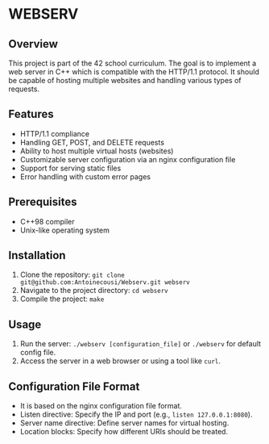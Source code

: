 # WEBSERV

## Overview

This project is part of the 42 school curriculum. The goal is to implement a web server in C++ which is compatible with the HTTP/1.1 protocol. It should be capable of hosting multiple websites and handling various types of requests.

## Features

-   HTTP/1.1 compliance
-   Handling GET, POST, and DELETE requests
-   Ability to host multiple virtual hosts (websites)
-   Customizable server configuration via an nginx configuration file
-   Support for serving static files
-   Error handling with custom error pages

## Prerequisites

-   C++98 compiler
-   Unix-like operating system

## Installation

1. Clone the repository: `git clone git@github.com:Antoinecousi/Webserv.git webserv`
2. Navigate to the project directory: `cd webserv`
3. Compile the project: `make`

## Usage

1. Run the server: `./webserv [configuration_file]` or `./webserv` for default config file.
2. Access the server in a web browser or using a tool like `curl`.

## Configuration File Format

-	It is based on the nginx configuration file format.
-   Listen directive: Specify the IP and port (e.g., `listen 127.0.0.1:8080`).
-   Server name directive: Define server names for virtual hosting.
-   Location blocks: Specify how different URIs should be treated.
